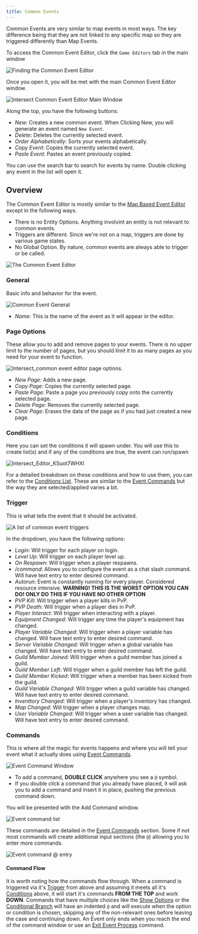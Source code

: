 ```yaml
---
title: Common Events
---
```


Common Events are very similar to map events in most ways. The key difference being that they are not linked to any specific map so they are triggered differently than Map Events.

To access the Common Event Editor, click the `Game Editors` tab in the main window

![Finding the Common Event Editor](https://github.com/AscensionGameDev/Intersect-Documentation/assets/13249558/29d90f76-085e-4270-8525-3659aaef470e)

Once you open it, you will be met with the main Common Event Editor window.

![Intersect Common Event Editor Main Window](https://github.com/AscensionGameDev/Intersect-Documentation/assets/13249558/7b483bb2-ccb1-4b5b-a277-9d9405f35a53)

Along the top, you have the following buttons:
- *New*: Creates a new common event. When Clicking New, you will generate an event named `New Event`.
- *Delete*: Deletes the currently selected event.
- *Order Alphabetically*: Sorts your events alphabetically.
- *Copy Event*: Copies the currently selected event.
- *Paste Event*: Pastes an event previously copied.

You can use the search bar to search for events by name. Double clicking any event in the list will open it.

## Overview

The Common Event Editor is mostly similar to the [Map Based Event Editor](../events/introduction.md) except in the following ways.
- There is no Entity Options. Anything involvint an entity is not relevant to common events.
- Triggers are different. Since we're not on a map, triggers are done by various game states.
- No Global Option. By nature, common events are always able to trigger or be called.

![The Common Event Editor](https://github.com/AscensionGameDev/Intersect-Documentation/assets/13249558/47b838f2-7478-45ec-bf61-7609663969d1)

### General
Basic info and behavior for the event.

![Common Event General](https://github.com/AscensionGameDev/Intersect-Documentation/assets/13249558/5f500ab7-b838-46fe-bbf4-f3531c0e44c1)

- *Name*: This is the name of the event as it will appear in the editor.

### Page Options
These allow you to add and remove pages to your events. There is no upper limit to the number of pages, but you should limit it to as many pages as you need for your event to function.

![Intersect_common event editor page options.](https://github.com/AscensionGameDev/Intersect-Documentation/assets/13249558/ae3439a3-8406-4267-a225-5f3ed1c9c26f)

- *New Page*: Adds a new page.
- *Copy Page*: Copies the currently selected page.
- *Paste Page*: Paste a page you previously copy onto the currently selected page.
- *Delete Page*: Removes the currently selected page.
- *Clear Page*: Erases the data of the page as if you had just created a new page.

### Conditions
Here you can set the conditions it will spawn under. You will use this to create list(s) and if any of the conditions are true, the event can run/spawn

![Intersect_Editor_KSuot7WHXl](https://github.com/AscensionGameDev/Intersect-Documentation/assets/13249558/03d63922-4e53-4b4f-b45a-0346aa514b93)

For a detailed breakdown on these conditions and how to use them, you can refer to the [Conditions List](../design/conditions.md). These are similar to the [Event Commands](../events/eventcommands.md) but the way they are selected/applied varies a bit.

### Trigger
This is what tells the event that it should be activated.

![A list of common event triggers](https://github.com/AscensionGameDev/Intersect-Documentation/assets/13249558/c2c0ab2b-5795-4b96-9a0e-1c003acfefa4)

In the dropdown, you have the following options:

- *Login*: Will trigger for each player on login.
- *Level Up*: Will trigger on each player level up.
- *On Respawn*: Will trigger when a player respawns.
- */command*: Allows you to configure the event as a chat slash command. Will have text entry to enter desired command.
- *Autorun*: Event is constantly running for every player. Considered resource intensive. **WARNING! THIS IS THE WORST OPTION YOU CAN DO! ONLY DO THIS IF YOU HAVE NO OTHER OPTION**
- *PVP Kill*: Will trigger when a player kills in PvP.
- *PVP Death*: Will trigger when a player dies in PvP.
- *Player Interact*: Will trigger when interacting with a player.
- *Equipment Changed*: Will trigger any time the player's equipment has changed.
- *Player Variable Changed*: Will trigger when a player variable has changed. Will have text entry to enter desired command.
- *Server Variable Changed*: Will trigger when a global variable has changed. Will have text entry to enter desired command.
- *Guild Member Joined*: Will trigger when a guild member has joined a guild.
- *Guild Member Left*: Will trigger when a guild member has left the guild.
- *Guild Member Kicked*: Will trigger when a member has been kicked from the guild.
- *Guild Variable Changed*: Will trigger when a guild variable has changed. Will have text entry to enter desired command.
- *Inventtory Changed*: Will trigger when a player's inventory has changed.
- *Map Changed*: Will trigger when a player changes map.
- *User Variable Changed*: Will trigger when a user variable has changed.  Will have text entry to enter desired command.

### Commands
This is where all the magic for events happens and where you will tell your event what it actually does using [Event Commands](../events/eventcommands.md).

![Event Command Window](https://github.com/AscensionGameDev/Intersect-Documentation/assets/13249558/f29b37cd-212b-4f69-922b-ed493132e264)

- To add a command, **DOUBLE CLICK** anywhere you see a `@` symbol. 
- If you double click a command that you already have placed, it will ask you to add a command and insert it in place, pushing the previous command down.

You will be presented with the Add Command window.

![Event command list](https://github.com/AscensionGameDev/Intersect-Documentation/assets/13249558/529d0e98-9c48-4459-acf0-6285c9393dc5)

These commands are detailed in the [Event Commands](../events/eventcommands.md) section. Some if not most commands will create additional input sections (the `@`) allowing you to enter more commands.

![Event command @ entry](https://github.com/AscensionGameDev/Intersect-Documentation/assets/13249558/0968b94c-1c45-4dc1-9fd4-bb029c6f25b3)

#### Command Flow
It is worth noting how the commands flow through.  When a command is triggered via it's [Trigger](#trigger) from above and assuming it meets all it's [Conditions](#conditions) above, it will start it's commands **FROM THE TOP** and work **DOWN**. Commands that have multiple choices like the [Show Options](../events/eventcommands.md#show-options) or the [Conditional Branch](../events/eventcommand.md#conditional-branch) will have an indented `@` and will execute when the option or condition is chosen, skipping any of the non-relevant ones before leaving the case and continuing down.  An Event only ends when you reach the end of the command window or use an [Exit Event Process](../events/eventcommands.md#exit-event-process) command.
